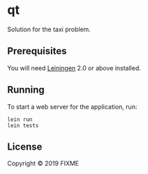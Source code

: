 # qt

Solution for the taxi problem. 

## Prerequisites

You will need [Leiningen][1] 2.0 or above installed.

[1]: https://github.com/technomancy/leiningen

## Running

To start a web server for the application, run:

    lein run 
    lein tests

## License

Copyright © 2019 FIXME
